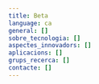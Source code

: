 ```yaml
---
title: Beta
language: ca
general: []
sobre_tecnologia: []
aspectes_innovadors: []
aplicacions: []
grups_recerca: []
contacte: []
---
```


